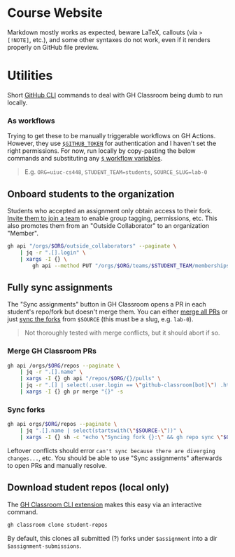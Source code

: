 # Course Website

Markdown mostly works as expected, beware LaTeX, callouts (via `> [!NOTE]`, etc.), and some other syntaxes do not work, even if it renders properly on GitHub file preview.

# Utilities

Short [GitHub CLI](https://cli.github.com/manual/) commands to deal with GH Classroom being dumb to run locally.

### As workflows

Trying to get these to be manually triggerable workflows on GH Actions. However, they use [`$GITHUB_TOKEN`](https://docs.github.com/en/actions/security-for-github-actions/security-guides/automatic-token-authentication) for authentication and I haven't set the right permissions. For now, run locally by copy-pasting the below commands and substituting any [`$` workflow variables](https://github.com/organizations/uiuc-cs448/settings/variables/actions).
> E.g. `ORG=uiuc-cs448`, `STUDENT_TEAM=students`, `SOURCE_SLUG=lab-0`

## Onboard students to the organization

Students who accepted an assignment only obtain access to their fork. [Invite them to join a team](https://docs.github.com/en/rest/teams/members?apiVersion=2022-11-28#add-or-update-team-membership-for-a-user) to enable group tagging, permissions, etc. This also promotes them from an "Outside Collaborator" to an organization "Member".

```bash
gh api "/orgs/$ORG/outside_collaborators" --paginate \
    | jq -r ".[].login" \
    | xargs -I {} \
        gh api --method PUT "/orgs/$ORG/teams/$STUDENT_TEAM/memberships/{}" -f "role=member"
```

## Fully sync assignments

The "Sync assignments" button in GH Classroom opens a PR in each student's repo/fork but doesn't merge them. You can either [merge all PRs](https://cli.github.com/manual/gh_pr_merge) or just [sync the forks](https://cli.github.com/manual/gh_repo_sync) from `$SOURCE` (this must be a slug, e.g. `lab-0`).

> Not thoroughly tested with merge conflicts, but it should abort if so.

### Merge GH Classroom PRs

```bash
gh api /orgs/$ORG/repos --paginate \
    | jq -r ".[].name" \
    | xargs -I {} gh api "/repos/$ORG/{}/pulls" \
    | jq -r ".[] | select(.user.login == \"github-classroom[bot]\") .html_url" \
    | xargs -I {} gh pr merge "{}" -s
```

### Sync forks

```bash
gh api orgs/$ORG/repos --paginate \
    | jq ".[].name | select(startswith(\"$SOURCE-\"))" \
    | xargs -I {} sh -c "echo \"Syncing fork {}:\" && gh repo sync \"$ORG/{}\" -s \"$ORG/$SOURCE\""
```

Leftover conflicts should error `can't sync because there are diverging changes...`, etc. You should be able to use "Sync assignments" afterwards to open PRs and manually resolve.

## Download student repos (local only)

The [GH Classroom CLI extension](https://docs.github.com/en/education/manage-coursework-with-github-classroom/teach-with-github-classroom/using-github-classroom-with-github-cli) makes this easy via an interactive command.

```bash
gh classroom clone student-repos
```

By default, this clones all submitted (?) forks under `$assignment` into a dir `$assignment-submissions`.
